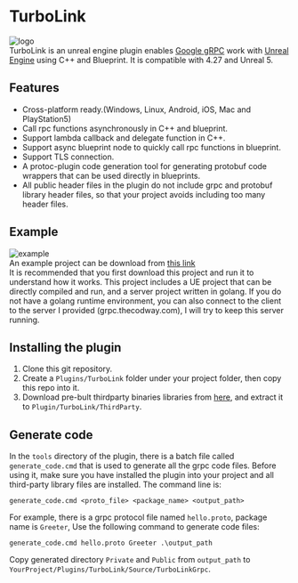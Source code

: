 # TurboLink
![logo](https://github.com/thejinchao/turbolink/wiki/image/TurboLink.png)  
TurboLink is an unreal engine plugin enables [Google gRPC](https://grpc.io/) work with [Unreal Engine](https://www.unrealengine.com/zh-CN) using C++ and Blueprint. It is compatible with 4.27 and Unreal 5.

## Features
* Cross-platform ready.(Windows, Linux, Android, iOS, Mac and PlayStation5)
* Call rpc functions asynchronously in C++ and blueprint.
* Support lambda callback and delegate function in C++.
* Support async blueprint node to quickly call rpc functions in blueprint.
* Support TLS connection.
* A protoc-plugin code generation tool for generating protobuf code wrappers that can be used directly in blueprints.
* All public header files in the plugin do not include grpc and protobuf library header files, so that your project avoids including too many header files.

## Example
![example](https://github.com/thejinchao/turbolink/wiki/image/turbolink_example.png)  
An example project can be download from [this link](https://drive.google.com/file/d/1mb9lZB_ai485sbLtqrw-bk5NtlWK8fgh/view?usp=share_link)  
It is recommended that you first download this project and run it to understand how it works. This project includes a UE project that can be directly compiled and run, and a server project written in golang. If you do not have a golang runtime environment, you can also connect to the client to the server I provided (grpc.thecodway.com), I will try to keep this server running.

## Installing the plugin
1. Clone this git repository.
2. Create a `Plugins/TurboLink` folder under your project folder, then copy this repo into it.
3. Download pre-bult thirdparty binaries libraries from [here](https://github.com/thejinchao/turbolink-libraries/releases), and extract it to `Plugin/TurboLink/ThirdParty`.

## Generate code
In the `tools` directory of the plugin, there is a batch file called `generate_code.cmd` that is used to generate all the grpc code files. Before using it, make sure you have installed the plugin into your project and all third-party library files are installed. The command line is:
```
generate_code.cmd <proto_file> <package_name> <output_path>
```
For example, there is a grpc protocol file named `hello.proto`, package name is `Greeter`, Use the following command to generate code files:
```
generate_code.cmd hello.proto Greeter .\output_path
```
Copy generated directory `Private` and `Public` from `output_path` to `YourProject/Plugins/TurboLink/Source/TurboLinkGrpc`.
